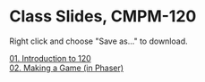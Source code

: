 # Class Slides, CMPM-120

Right click and choose "Save as..." to download.


[01. Introduction to 120](slides/01.%20Introduction%20to%20120.pdf)    
[02. Making a Game (in Phaser)](https://github.com/ikarth/index-of-cmpm-120-examples/blob/0e2a0a268f6f2f6af7c29d1aaecb8ff89ad975bf/slides/02.%20Making%20A%20Game%20(in%20Phaser).pdf)    
